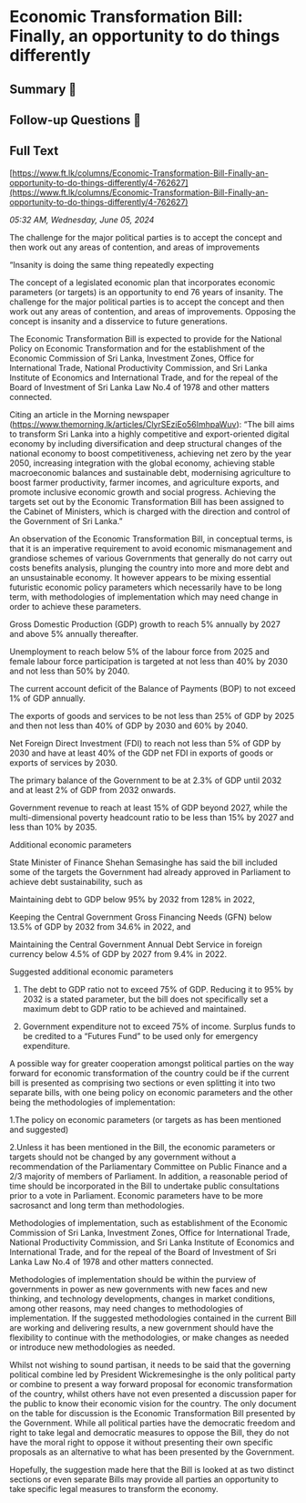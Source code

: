 # Economic Transformation Bill: Finally, an opportunity to do things differently

## Summary 🤖



## Follow-up Questions 🤖



## Full Text

[https://www.ft.lk/columns/Economic-Transformation-Bill-Finally-an-opportunity-to-do-things-differently/4-762627](https://www.ft.lk/columns/Economic-Transformation-Bill-Finally-an-opportunity-to-do-things-differently/4-762627)

*05:32 AM, Wednesday, June 05, 2024*

The challenge for the major political parties is to accept the concept and then work out any areas of contention, and areas of improvements

“Insanity is doing the same thing repeatedly expecting

The concept of a legislated economic plan that incorporates economic parameters (or targets) is an opportunity to end 76 years of insanity. The challenge for the major political parties is to accept the concept and then work out any areas of contention, and areas of improvements. Opposing the concept is insanity and a disservice to future generations.

The Economic Transformation Bill is expected to provide for the National Policy on Economic Transformation and for the establishment of the Economic Commission of Sri Lanka, Investment Zones, Office for International Trade, National Productivity Commission, and Sri Lanka Institute of Economics and International Trade, and for the repeal of the Board of Investment of Sri Lanka Law No.4 of 1978 and other matters connected.

Citing an article in the Morning newspaper (https://www.themorning.lk/articles/ClyrSEziEo56ImhpaWuv): “The bill aims to transform Sri Lanka into a highly competitive and export-oriented digital economy by including diversification and deep structural changes of the national economy to boost competitiveness, achieving net zero by the year 2050, increasing integration with the global economy, achieving stable macroeconomic balances and sustainable debt, modernising agriculture to boost farmer productivity, farmer incomes, and agriculture exports, and promote inclusive economic growth and social progress. Achieving the targets set out by the Economic Transformation Bill has been assigned to the Cabinet of Ministers, which is charged with the direction and control of the Government of Sri Lanka.”

An observation of the Economic Transformation Bill, in conceptual terms, is that it is an imperative requirement to avoid economic mismanagement and grandiose schemes of various Governments that generally do not carry out costs benefits analysis, plunging the country into more and more debt and an unsustainable economy. It however appears to be mixing essential futuristic economic policy parameters which necessarily have to be long term, with methodologies of implementation which may need change in order to achieve these parameters.

Gross Domestic Production (GDP) growth to reach 5% annually by 2027 and above 5% annually thereafter.

Unemployment to reach below 5% of the labour force from 2025 and female labour force participation is targeted at not less than 40% by 2030 and not less than 50% by 2040.

The current account deficit of the Balance of Payments (BOP) to not exceed 1% of GDP annually.

The exports of goods and services to be not less than 25% of GDP by 2025 and then not less than 40% of GDP by 2030 and 60% by 2040.

Net Foreign Direct Investment (FDI) to reach not less than 5% of GDP by 2030 and have at least 40% of the GDP net FDI in exports of goods or exports of services by 2030.

The primary balance of the Government to be at 2.3% of GDP until 2032 and at least 2% of GDP from 2032 onwards.

Government revenue to reach at least 15% of GDP beyond 2027, while the multi-dimensional poverty headcount ratio to be less than 15% by 2027 and less than 10% by 2035.

Additional economic parameters

State Minister of Finance Shehan Semasinghe has said the bill included some of the targets the Government had already approved in Parliament to achieve debt sustainability, such as

Maintaining debt to GDP below 95% by 2032 from 128% in 2022,

Keeping the Central Government Gross Financing Needs (GFN) below 13.5% of GDP by 2032 from 34.6% in 2022, and

Maintaining the Central Government Annual Debt Service in foreign currency below 4.5% of GDP by 2027 from 9.4% in 2022.

Suggested additional economic parameters

1. The debt to GDP ratio not to exceed 75% of GDP. Reducing it to 95% by 2032 is a stated parameter, but the bill does not specifically set a maximum debt to GDP ratio to be achieved and maintained.

2. Government expenditure not to exceed 75% of income. Surplus funds to be credited to a “Futures Fund” to be used only for emergency expenditure.

A possible way for greater cooperation amongst political parties on the way forward for economic transformation of the country could be if the current bill is presented as comprising two sections or even splitting it into two separate bills, with one being policy on economic parameters and the other being the methodologies of implementation:

1.The policy on economic parameters (or targets as has been mentioned and suggested)

2.Unless it has been mentioned in the Bill, the economic parameters or targets should not be changed by any government without a recommendation of the Parliamentary Committee on Public Finance and a 2/3 majority of members of Parliament. In addition, a reasonable period of time should be incorporated in the Bill to undertake public consultations prior to a vote in Parliament. Economic parameters have to be more sacrosanct and long term than methodologies.

Methodologies of implementation, such as establishment of the Economic Commission of Sri Lanka, Investment Zones, Office for International Trade, National Productivity Commission, and Sri Lanka Institute of Economics and International Trade, and for the repeal of the Board of Investment of Sri Lanka Law No.4 of 1978 and other matters connected.

Methodologies of implementation should be within the purview of governments in power as new governments with new faces and new thinking, and technology developments, changes in market conditions, among other reasons, may need changes to methodologies of implementation. If the suggested methodologies contained in the current Bill are working and delivering results, a new government should have the flexibility to continue with the methodologies, or make changes as needed or introduce new methodologies as needed.

Whilst not wishing to sound partisan, it needs to be said that the governing political combine led by President Wickremesinghe is the only political party or combine to present a way forward proposal for economic transformation of the country, whilst others have not even presented a discussion paper for the public to know their economic vision for the country. The only document on the table for discussion is the Economic Transformation Bill presented by the Government. While all political parties have the democratic freedom and right to take legal and democratic measures to oppose the Bill, they do not have the moral right to oppose it without presenting their own specific proposals as an alternative to what has been presented by the Government.

Hopefully, the suggestion made here that the Bill is looked at as two distinct sections or even separate Bills may provide all parties an opportunity to take specific legal measures to transform the economy.

